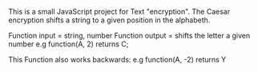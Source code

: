 This is a small JavaScript project for Text "encryption".
The Caesar encryption shifts a string to a given position in the alphabeth.

Function input = string, number
Function output = shifts the letter a given number
e.g function(A, 2) returns C;

This Function also works backwards: e.g function(A, -2) returns Y 

